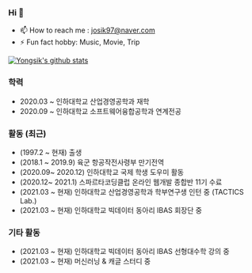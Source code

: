 ### Hi 👋

- 📫 How to reach me : josik97@naver.com 
- ⚡ Fun fact hobby: Music, Movie, Trip

[![Yongsik's github stats](https://github-readme-stats.vercel.app/api?username=JOYONGSIK)](https://github.com/anuraghazra/github-readme-stats)

### 학력

- 2020.03 ~  인하대학교 산업경영공학과 재학
- 2020.09 ~  인하대학교 소프트웨어융합공학과 연계전공

### 활동 (최근)

- (1997.2 ~ 현재) 출생
- (2018.1 ~ 2019.9) 육군 항공작전사령부 만기전역
- (2020.09~ 2020.12) 인하대학교 국제 학생 도우미 활동
- (2020.12~ 2021.1) 스파르타코딩클럽 온라인 웹개발 종합반 11기 수료
- (2021.03 ~ 현재) 인하대학교 산업경영공학과 학부연구생 인턴 중 (TACTICS Lab.)
- (2021.03 ~ 현재) 인하대학교 빅데이터 동아리 IBAS 회장단 중


### 기타 활동

- (2021.03 ~ 현재) 인하대학교 빅데이터 동아리 IBAS 선형대수학 강의 중
- (2021.03 ~ 현재) 머신러닝 & 캐글 스터디 중 

